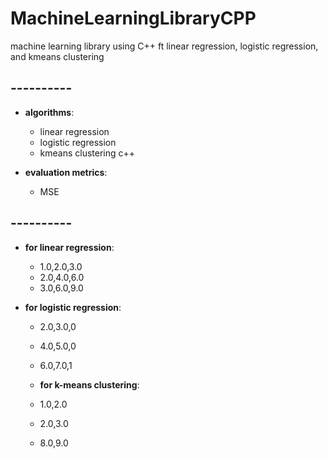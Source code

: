 # MachineLearningLibraryCPP
machine learning library using C++ ft linear regression, logistic regression, and kmeans clustering

## ----------
- **algorithms**:
  - linear regression
  - logistic regression
  - kmeans clustering c++
    
- **evaluation metrics**:
  - MSE


## ----------

- **for linear regression**:
  - 1.0,2.0,3.0
  - 2.0,4.0,6.0
  - 3.0,6.0,9.0

- **for logistic regression**:
  - 2.0,3.0,0
  - 4.0,5.0,0
  - 6.0,7.0,1

  - **for k-means clustering**:
  - 1.0,2.0
  - 2.0,3.0
  - 8.0,9.0
